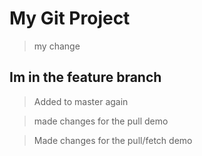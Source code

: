 # My Git Project

> my change

## Im in the feature branch

> Added to master again

> made changes for the pull demo

> Made changes for the pull/fetch demo

